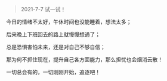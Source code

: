 >2021-7-7 试一试！

今日的情绪不太好，午休时间也没能睡着，想法太多；

后来晚上下班回去的路上就慢慢想通了；

总是恐惧害怕未来，还是对自己不够自信；

那为何不抓住现在，提升自己各方面能力，那么担忧也会烟消云散！

一切总会有的，一切刚刚开始，追逐吧！

